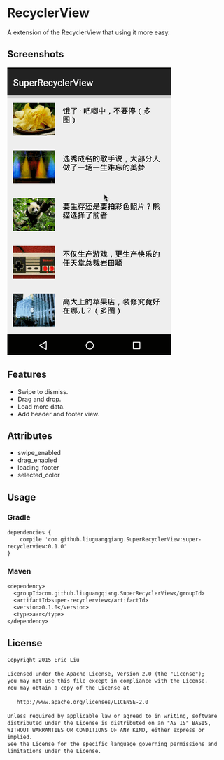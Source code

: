 # RecyclerView
A extension of the RecyclerView that using it more easy.

## Screenshots
![image](arts/srv.gif)

## Features
* Swipe to dismiss.
* Drag and drop.
* Load more data.
* Add header and footer view.

## Attributes
* swipe_enabled
* drag_enabled
* loading_footer
* selected_color

## Usage
### Gradle
```
dependencies {
    compile 'com.github.liuguangqiang.SuperRecyclerView:super-recyclerview:0.1.0'
}
```

### Maven
```
<dependency>
  <groupId>com.github.liuguangqiang.SuperRecyclerView</groupId>
  <artifactId>super-recyclerview</artifactId>
  <version>0.1.0</version>
  <type>aar</type>
</dependency>
```

## License
    Copyright 2015 Eric Liu

    Licensed under the Apache License, Version 2.0 (the "License");
    you may not use this file except in compliance with the License.
    You may obtain a copy of the License at

       http://www.apache.org/licenses/LICENSE-2.0

    Unless required by applicable law or agreed to in writing, software
    distributed under the License is distributed on an "AS IS" BASIS,
    WITHOUT WARRANTIES OR CONDITIONS OF ANY KIND, either express or implied.
    See the License for the specific language governing permissions and
    limitations under the License.
